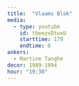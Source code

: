 ```yaml
---
title:  "Vlaams Blok"
media:
  - type: youtube
    id: tbeezvDtwxU
    starttime: 179
    endtime: 0
ankers:
  - Martine Tanghe
decor: 1989-1994
hour: "19:30"
---
```

